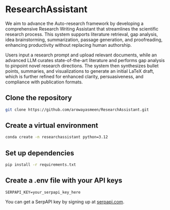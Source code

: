 # ResearchAssistant

We aim to advance the Auto-research framework by developing a comprehensive Research Writing Assistant that streamlines the scientific research process. This system supports literature retrieval, gap analysis, idea brainstorming, summarization, passage generation, and proofreading, enhancing productivity without replacing human authorship.

Users input a research prompt and upload relevant documents, while an advanced LLM curates state-of-the-art literature and performs gap analysis to pinpoint novel research directions. The system then synthesizes bullet points, summaries, and visualizations to generate an initial LaTeX draft, which is further refined for enhanced clarity, persuasiveness, and compliance with publication formats.

## Clone the repository

```bash
git clone https://github.com/arowayasmeen/ResearchAssistant.git
```

## Create a virtual environment

```bash
conda create -n researchassistant python=3.12
```

## Set up dependencies

```bash
pip install -r requirements.txt
```

## Create a .env file with your API keys

```env
SERPAPI_KEY=your_serpapi_key_here
```

You can get a SerpAPI key by signing up at [serpapi.com](https://serpapi.com).

